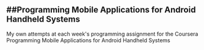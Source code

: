 ##Programming Mobile Applications for Android Handheld Systems
---

My own attempts at each week's programming assignment for the Coursera Programming Mobile Applications for Android Handheld Systems
